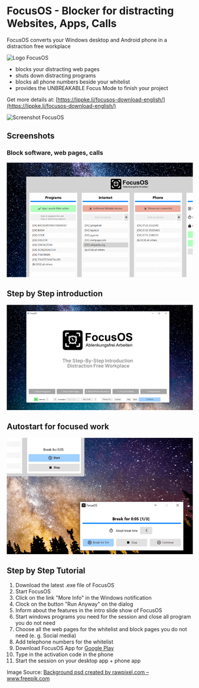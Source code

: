 # FocusOS - Blocker for distracting Websites, Apps, Calls
FocusOS converts your Windows desktop and Android phone in a distraction free workplace

![Logo FocusOS](https://lippke.li/wp-content/uploads/2021/09/2021-09-04-Mockup-with-FocusOS2.png "Logo Title Text 1")
- blocks your distracting web pages
- shuts down distracting programs
- blocks all phone numbers beside your whitelist
- provides the UNBREAKABLE Focus Mode to finish your project

Get more details at: [https://lippke.li/focusos-download-english/](https://lippke.li/focusos-download-english/)

![Screenshot FocusOS](https://fapi.lippke.li/img/MainFocusOS.png "Logo Title Text 1")
## Screenshots
### Block software, web pages, calls
![Block](block.png "Block")
## Step by Step introduction
![Step by Step](intro.png "Step by Step")
## Autostart for focused work
![Autostart](auto.png "Autostart")

## Step by Step Tutorial

1. Download the latest .exe file of FocusOS
2. Start FocusOS
3. Click on the link "More Info" in the Windows notification
4. Clock on the button "Run Anyway" on the dialog
5. Inform about the features in the intro slide show of FocusOS
6. Start windows programs you need for the session and close all program you do not need
7. Choose all the web pages for the whitelist and block pages you do not need (e. g. Social media)
8. Add telephone numbers for the whitelist
9. Download FocusOS App for [Google Play](https://s.pgei.de/playocus)
10. Type in the activation code in the phone
11. Start the session on your desktop app + phone app

Image Source: <a href="https://www.freepik.com/psd/background">Background psd created by rawpixel.com – www.freepik.com</a>
